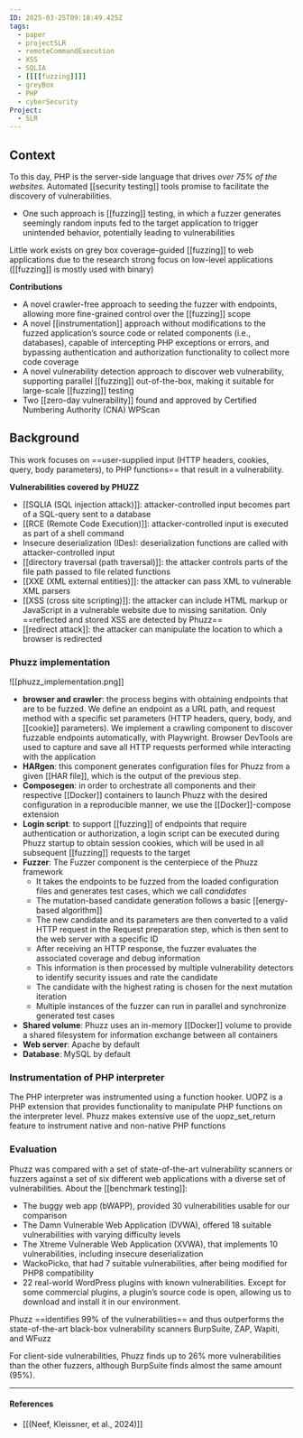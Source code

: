 ```yaml
---
ID: 2025-03-25T09:18:49.425Z
tags:
  - paper
  - projectSLR
  - remoteCommandExecution
  - XSS
  - SQLIA
  - [[[[fuzzing]]]]
  - greyBox
  - PHP
  - cyberSecurity
Project:
  - SLR
---
```

## Context

To this day, PHP is the server-side language that drives *over 75% of the websites.* Automated [[security testing]] tools promise to facilitate the discovery of vulnerabilities.
- One such approach is [[fuzzing]] testing, in which a fuzzer generates seemingly random inputs fed to the target application to trigger unintended behavior, potentially leading to vulnerabilities

Little work exists on grey box coverage-guided [[fuzzing]] to web applications due to the research strong focus on low-level applications ([[fuzzing]] is mostly used with binary)

**Contributions**
- A novel crawler-free approach to seeding the fuzzer with endpoints, allowing more fine-grained control over the [[fuzzing]] scope
- A novel [[instrumentation]] approach without modifications to the fuzzed application’s source code or related components (i.e., databases), capable of intercepting PHP exceptions or errors, and bypassing authentication and authorization functionality to collect more code coverage
- A novel vulnerability detection approach to discover web vulnerability, supporting parallel [[fuzzing]] out-of-the-box, making it suitable for large-scale [[fuzzing]] testing
- Two [[zero-day vulnerability]] found and approved by Certified Numbering Authority (CNA) WPScan

## Background

This work focuses on ==user-supplied input (HTTP headers, cookies, query, body parameters), to PHP functions== that result in a vulnerability.

**Vulnerabilities covered by PHUZZ**
- [[SQLIA (SQL injection attack)]]: attacker-controlled input becomes part of a SQL-query sent to a database
- [[RCE (Remote Code Execution)]]: attacker-controlled input is executed as part of a shell command
- Insecure deserialization (IDes):  deserialization functions are called with attacker-controlled input
- [[directory traversal (path traversal)]]: the attacker controls parts of the file path passed to file related functions
- [[XXE (XML external entities)]]: the attacker can pass XML to vulnerable XML parsers
- [[XSS (cross site scripting)]]: the attacker can include HTML markup or JavaScript in a vulnerable website due to missing sanitation. Only ==reflected and stored XSS are detected by Phuzz==
- [[redirect attack]]: the attacker can manipulate the location to which a browser is redirected

### Phuzz implementation

![[phuzz_implementation.png]]
- **browser and crawler**: the process begins with obtaining endpoints that are to be fuzzed. We define an endpoint as a URL path, and request method with a specific set parameters (HTTP headers, query, body, and [[cookie]] parameters). We implement a crawling component to discover fuzzable endpoints automatically, with Playwright. Browser DevTools are used to capture and save all HTTP requests performed while interacting with the application
- **HARgen**: this component generates configuration files for Phuzz from a given [[HAR file]], which is the output of the previous step.
- **Composegen**: in order to orchestrate all components and their respective [[Docker]] containers to launch Phuzz with the desired configuration in a reproducible manner, we use the [[Docker]]-compose extension
- **Login script**: to support [[fuzzing]] of endpoints that require authentication or authorization, a login script can be executed during Phuzz startup to obtain session cookies, which will be used in all subsequent [[fuzzing]] requests to the target
- **Fuzzer**: The Fuzzer component is the centerpiece of the Phuzz framework
	- It takes the endpoints to be fuzzed from the loaded configuration files and generates test cases, which we call *candidates*
	- The mutation-based candidate generation follows a basic [[energy-based algorithm]]
	- The new candidate and its parameters are then converted to a valid HTTP request in the Request preparation step, which is then sent to the web server with a specific ID
	- After receiving an HTTP response, the fuzzer evaluates the associated coverage and debug information
	- This information is then processed by multiple vulnerability detectors to identify security issues and rate the candidate
	- The candidate with the highest rating is chosen for the next mutation iteration
	- Multiple instances of the fuzzer can run in parallel and synchronize generated test cases
- **Shared volume**: Phuzz uses an in-memory [[Docker]] volume to provide a shared filesystem for information exchange between all containers
- **Web server**: Apache by default
- **Database**: MySQL by default

### Instrumentation of PHP interpreter

The PHP interpreter was instrumented using a function hooker. UOPZ is a PHP extension that provides functionality to manipulate PHP functions on the interpreter level. Phuzz makes extensive use of the uopz_set_return feature to instrument native and non-native PHP functions

### Evaluation

Phuzz was compared with a set of state-of-the-art vulnerability scanners or fuzzers against a set of six different web applications with a diverse set of vulnerabilities. About the [[benchmark testing]]:
- The buggy web app (bWAPP), provided 30 vulnerabilities usable for our comparison
- The Damn Vulnerable Web Application (DVWA), offered 18 suitable vulnerabilities with varying difficulty levels
- The Xtreme Vulnerable Web Application (XVWA), that implements 10 vulnerabilities, including insecure deserialization
- WackoPicko, that had 7 suitable vulnerabilities, after being modified for PHP8 compatibility
- 22 real-world WordPress plugins with known vulnerabilities. Except for some commercial plugins, a plugin’s source code is open, allowing us to download and install it in our environment.

Phuzz ==identifies 99% of the vulnerabilities== and thus outperforms the state-of-the-art black-box vulnerability scanners BurpSuite, ZAP, Wapiti, and WFuzz

For client-side vulnerabilities, Phuzz finds up to 26% more vulnerabilities than the other fuzzers, although BurpSuite finds almost the same amount (95%).

---
#### References
- [[(Neef, Kleissner, et al., 2024)]]
